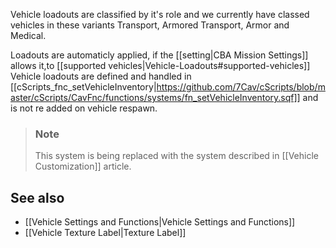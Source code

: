 Vehicle loadouts are classified by it's role and we currently have classed vehicles in these variants Transport, Armored Transport, Armor and Medical. 

Loadouts are automaticly applied, if the [[setting|CBA Mission Settings]] allows it,to [[supported vehicles|Vehicle-Loadouts#supported-vehicles]] Vehicle loadouts are defined and handled in [[cScripts_fnc_setVehicleInventory|https://github.com/7Cav/cScripts/blob/master/cScripts/CavFnc/functions/systems/fn_setVehicleInventory.sqf]] and is not re added on vehicle respawn.

> ### Note
>
> This system is being replaced with the system described in [[Vehicle Customization]] article.

## See also
* [[Vehicle Settings and Functions|Vehicle Settings and Functions]] 
* [[Vehicle Texture Label|Texture Label]] 
